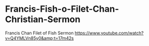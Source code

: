 # Francis-Fish-o-Filet-Chan-Christian-Sermon
Francis Chan Filet of Fish Sermon https://www.youtube.com/watch?v=Q4YMLVn85y0&amp;t=17m42s
